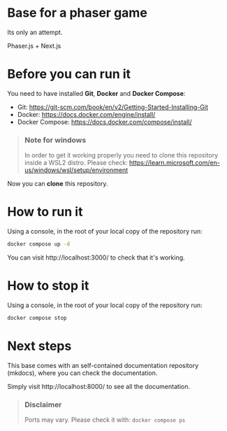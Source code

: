 # Base for a phaser game

Its only an attempt.

Phaser.js + Next.js

# Before you can run it

You need to have installed **Git**, **Docker** and **Docker Compose**:
- Git: https://git-scm.com/book/en/v2/Getting-Started-Installing-Git
- Docker: https://docs.docker.com/engine/install/
- Docker Compose: https://docs.docker.com/compose/install/

> ### Note for windows
> In order to get it working properly you need to clone this repository inside a WSL2 distro.
> Please check: https://learn.microsoft.com/en-us/windows/wsl/setup/environment

Now you can **clone** this repository.

# How to run it

Using a console, in the root of your local copy of the repository run:
```bash
docker compose up -d 
```
You can visit http://localhost:3000/ to check that it's working.

# How to stop it

Using a console, in the root of your local copy of the repository run:
```bash
docker compose stop
```

# Next steps

This base comes with an self-contained documentation repository (mkdocs), where you can check the documentation.

Simply visit http://localhost:8000/ to see all the documentation.
> ### Disclaimer
> Ports may vary. Please check it with: `docker compose ps`
